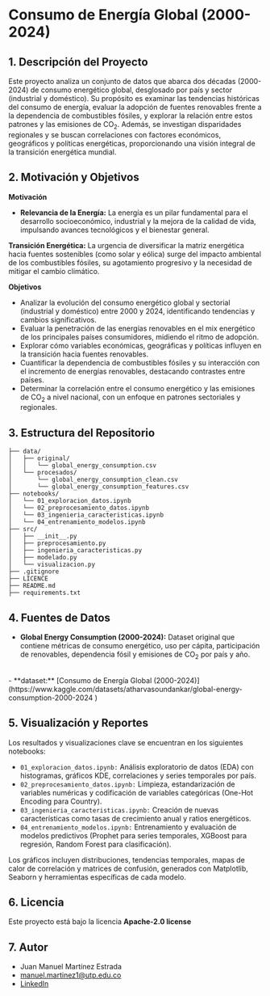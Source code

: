 # Consumo de Energía Global (2000-2024)

## 1. Descripción del Proyecto

Este proyecto analiza un conjunto de datos que abarca dos décadas (2000-2024) de consumo energético global, desglosado por país y sector (industrial y doméstico). Su propósito es examinar las tendencias históricas del consumo de energía, evaluar la adopción de fuentes renovables frente a la dependencia de combustibles fósiles, y explorar la relación entre estos patrones y las emisiones de $\text{CO}_2$. Además, se investigan disparidades regionales y se buscan correlaciones con factores económicos, geográficos y políticas energéticas, proporcionando una visión integral de la transición energética mundial.

## 2. Motivación y Objetivos
**Motivación**
- **Relevancia de la Energía:** La energía es un pilar fundamental para el desarrollo socioeconómico, industrial y la mejora de la calidad de vida, impulsando avances tecnológicos y el bienestar general.

**Transición Energética:** La urgencia de diversificar la matriz energética hacia fuentes sostenibles (como solar y eólica) surge del impacto ambiental de los combustibles fósiles, su agotamiento progresivo y la necesidad de mitigar el cambio climático.


**Objetivos**
- Analizar la evolución del consumo energético global y sectorial (industrial y doméstico) entre 2000 y 2024, identificando tendencias y cambios significativos.
- Evaluar la penetración de las energías renovables en el mix energético de los principales países consumidores, midiendo el ritmo de adopción.
- Explorar cómo variables económicas, geográficas y políticas influyen en la transición hacia fuentes renovables.
- Cuantificar la dependencia de combustibles fósiles y su interacción con el incremento de energías renovables, destacando contrastes entre países.
- Determinar la correlación entre el consumo energético y las emisiones de $\text{CO}_2$ a nivel nacional, con un enfoque en patrones sectoriales y regionales.

## 3. Estructura del Repositorio

```text
├── data/
│   ├── original/
│   │   └── global_energy_consumption.csv
│   └── procesados/
│       └── global_energy_consumption_clean.csv
│       └── global_energy_consumption_features.csv
├── notebooks/
│   └── 01_exploracion_datos.ipynb
│   └── 02_preprocesamiento_datos.ipynb
│   └── 03_ingenieria_caracteristicas.ipynb
│   └── 04_entrenamiento_modelos.ipynb
├── src/
│   ├── __init__.py
│   ├── preprocesamiento.py
│   ├── ingenieria_caracteristicas.py
│   ├── modelado.py
│   └── visualizacion.py
├── .gitignore
├── LICENCE
├── README.md
├── requirements.txt

```

## 4. Fuentes de Datos
- **Global Energy Consumption (2000-2024):** Dataset original que contiene métricas de consumo energético, uso per cápita, participación de renovables, dependencia fósil y emisiones de $\text{CO}_2$ por país y año.
<br>
- **dataset:** [Consumo de Energía Global (2000-2024)](https://www.kaggle.com/datasets/atharvasoundankar/global-energy-consumption-2000-2024 ) 

## 5. Visualización y Reportes
Los resultados y visualizaciones clave se encuentran en los siguientes notebooks:

- `01_exploracion_datos.ipynb:` Análisis exploratorio de datos (EDA) con histogramas, gráficos KDE, correlaciones y series temporales por país.
- `02_preprocesamiento_datos.ipynb:` Limpieza, estandarización de variables numéricas y codificación de variables categóricas (One-Hot Encoding para Country).
- `03_ingenieria_caracteristicas.ipynb:` Creación de nuevas características como tasas de crecimiento anual y ratios energéticos.
- `04_entrenamiento_modelos.ipynb:` Entrenamiento y evaluación de modelos predictivos (Prophet para series temporales, XGBoost para regresión, Random Forest para clasificación).

Los gráficos incluyen distribuciones, tendencias temporales, mapas de calor de correlación y matrices de confusión, generados con Matplotlib, Seaborn y herramientas específicas de cada modelo.

## 6. Licencia

Este proyecto está bajo la licencia **Apache-2.0 license**

## 7. Autor

- Juan Manuel Martínez Estrada
- manuel.martinez1@utp.edu.co
- [LinkedIn](https://www.linkedin.com/in/juan-manuel-martinez-estrada-8b17b2292/)

